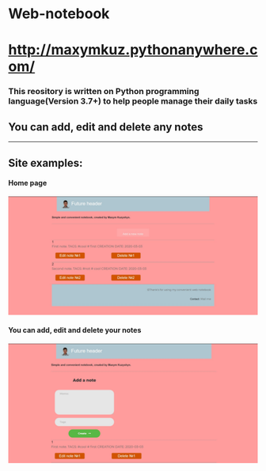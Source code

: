 # Web-notebook
# http://maxymkuz.pythonanywhere.com/
### This reository is written on Python programming language(Version 3.7+) to help people manage their daily tasks
## You can add, edit and delete any notes
___
## Site examples:
#### Home page
![Input example](static/images/screen_1.jpg)
#### You can add, edit and delete your notes
![Input example](static/images/scr_2.jpg)

